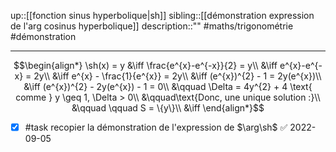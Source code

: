 up::[[fonction sinus hyperbolique|sh]]
sibling::[[démonstration expression de l'arg cosinus hyperbolique]]
description::""
#maths/trigonométrie #démonstration

---

$$\begin{align*}
\sh(x) = y &\iff \frac{e^{x}-e^{-x}}{2} = y\\
&\iff e^{x}-e^{-x} = 2y\\
&\iff e^{x} - \frac{1}{e^{x}} = 2y\\
&\iff (e^{x})^{2} - 1 = 2y(e^{x})\\
&\iff (e^{x})^{2} - 2y(e^{x}) - 1 = 0\\
&\qquad \Delta = 4y^{2} + 4 \text{ comme } y \geq 1, \Delta > 0\\
&\qquad\text{Donc, une unique solution :}\\
&\qquad \qquad S = \{y\}\\
&\iff 
\end{align*}$$

- [x] #task recopier la démonstration de l'expression de $\arg\sh$ ✅ 2022-09-05


